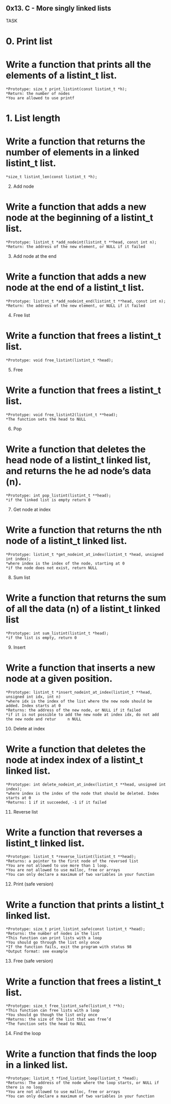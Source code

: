 ## 0x13. C - More singly linked lists

TASK

# 0. Print list
  # Write a function that prints all the elements of a listint_t list.
    *Prototype: size_t print_listint(const listint_t *h);
    *Return: the number of nodes
    *You are allowed to use printf

# 1. List length
  # Write a function that returns the number of elements in a linked listint_t list.
    *size_t listint_len(const listint_t *h);

2. Add node
  # Write a function that adds a new node at the beginning of a listint_t list.
    *Prototype: listint_t *add_nodeint(listint_t **head, const int n);
    *Return: the address of the new element, or NULL if it failed

3. Add node at the end
  # Write a function that adds a new node at the end of a listint_t list.
    *Prototype: listint_t *add_nodeint_end(listint_t **head, const int n);
    *Return: the address of the new element, or NULL if it failed

4. Free list
  # Write a function that frees a listint_t list.
    *Prototype: void free_listint(listint_t *head);

5. Free
  # Write a function that frees a listint_t list.
    *Prototype: void free_listint2(listint_t **head);
    *The function sets the head to NULL

6. Pop
  # Write a function that deletes the head node of a listint_t linked list, and returns the he    ad node’s data (n).  
    *Prototype: int pop_listint(listint_t **head);
    *if the linked list is empty return 0

7. Get node at index
  # Write a function that returns the nth node of a listint_t linked list.
    *Prototype: listint_t *get_nodeint_at_index(listint_t *head, unsigned int index);
    *where index is the index of the node, starting at 0
    *if the node does not exist, return NULL

8. Sum list
  # Write a function that returns the sum of all the data (n) of a listint_t linked list
    *Prototype: int sum_listint(listint_t *head);
    *if the list is empty, return 0

9. Insert
  # Write a function that inserts a new node at a given position.
    *Prototype: listint_t *insert_nodeint_at_index(listint_t **head, unsigned int idx, int n)
    *where idx is the index of the list where the new node should be added. Index starts at 0
    *Returns: the address of the new node, or NULL if it failed
    *if it is not possible to add the new node at index idx, do not add the new node and retur     n NULL

10. Delete at index
  # Write a function that deletes the node at index index of a listint_t linked list.
    *Prototype: int delete_nodeint_at_index(listint_t **head, unsigned int index);
    *where index is the index of the node that should be deleted. Index starts at 0
    *Returns: 1 if it succeeded, -1 if it failed

11. Reverse list
  # Write a function that reverses a listint_t linked list.
    *Prototype: listint_t *reverse_listint(listint_t **head);
    *Returns: a pointer to the first node of the reversed list
    *You are not allowed to use more than 1 loop.
    *You are not allowed to use malloc, free or arrays
    *You can only declare a maximum of two variables in your function

12. Print (safe version)
  # Write a function that prints a listint_t linked list.
    *Prototype: size_t print_listint_safe(const listint_t *head);
    *Returns: the number of nodes in the list
    *This function can print lists with a loop
    *You should go through the list only once
    *If the function fails, exit the program with status 98
    *Output format: see example

13. Free (safe version)
  # Write a function that frees a listint_t list.
    *Prototype: size_t free_listint_safe(listint_t **h);
    *This function can free lists with a loop
    *You should go though the list only once
    *Returns: the size of the list that was free’d
    *The function sets the head to NULL

14. Find the loop
  # Write a function that finds the loop in a linked list.
    *Prototype: listint_t *find_listint_loop(listint_t *head);
    *Returns: The address of the node where the loop starts, or NULL if there is no loop
    *You are not allowed to use malloc, free or arrays
    *You can only declare a maximum of two variables in your function
